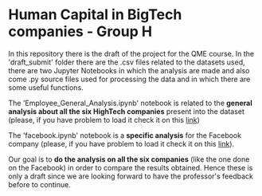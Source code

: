 # Human Capital in BigTech companies - Group H 


In this repository there is the draft of the project for the QME course. 
In the 'draft_submit' folder there are the .csv files related to the datasets used, there are two Jupyter Notebooks in which the analysis are made and also come .py source files used for processing the data and in which there are some useful functions. 

The 'Employee_General_Analysis.ipynb' notebook is related to the **general analysis about all the six HighTech companies** present into the dataset (please, if you have problem to load it check it on this [link](https://nbviewer.jupyter.org/github/StefaniaSferragatta/HumanCapital_TechIndustries/blob/main/draft_submit/Employee_General_Analysis.ipynb))

The 'facebook.ipynb' notebook is a **specific analysis** for the Facebook company (please, if you have problem to load it check it on this [link](https://nbviewer.jupyter.org/github/StefaniaSferragatta/HumanCapital_TechIndustries/blob/main/draft_submit/facebook.ipynb)).

Our goal is to **do the analysis on all the six companies** (like the one done on the Facebook) in order to compare the results obtained. Hence these is only a draft since we are looking forward to have the professor's feedback before to continue. 

